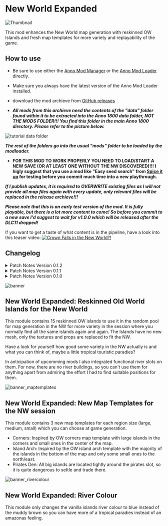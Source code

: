# New World Expanded

![Thumbnail](https://user-images.githubusercontent.com/64583643/189413460-86d79429-272c-4c3a-b243-3733c109e044.png)

 This mod enhances the New World map generation with reskinned OW Islands and fresh map templates for more variety and replayability of the game.

## How to use

- Be sure to use either the [Anno Mod Manager](https://www.nexusmods.com/anno1800/mods/35) or the [Anno Mod Loader](https://github.com/xforce/anno1800-mod-loader) directly.
- Make sure you always have the latest version of the Anno Mod Loader installed.
- download the mod archieve from [GitHub releases](https://github.com/Taludas/NewWorldExpanded/releases)

- ***All mods from this archieve need the contents of the "data" folder found within it to be extracted into the Anno 1800 data folder, NOT THE MODS FOLDER!!! You find this folder in the main Anno 1800 directory. Please refer to the picture below.***

![tutorial data folder](https://user-images.githubusercontent.com/64583643/189415899-dc65aac9-29ce-4641-b9ee-9d8406e64b93.png)

***The rest of the folders go into the usual "mods" folder to be loaded by the modloader.***

- **FOR THIS MOD TO WORK PROPERLY YOU NEED TO LOAD/START A NEW SAVE (OR AT LEAST ONE WITHOUT THE NW DISCOVERED)!!! I higly suggest that you use a mod like "Easy seed search" from [Spice it up](https://www.nexusmods.com/anno1800/mods/5) for testing before you commit much time into a new playthrough.**

***If I publish updates, it is required to OVERWRITE existing files as I will not provide all map files again with every update, only relevant files will be replaced in the release archieve!!!***

***Please note that this is an early test version of the mod. It is fully playable, but there is a lot more content to come! So before you commit to a new save I'd suggest to wait for v1.0.0 which will be released after the DLC11 dropped!***

If you want to get a taste of what content is in the pipeline, have a look into this teaser video:
[![Crown Falls in the New World?!](https://user-images.githubusercontent.com/64583643/189425612-91673a91-7dad-4fa3-8a97-8a10d0888cd6.jpg)](https://youtu.be/wSqFEBe8ZmY)

## Changelog
<details>
    <summary>Patch Notes Version 0.1.2</summary>

* Fixed a bug where some islands didn't get the new texture. Please download the latest release and overwrite the download of v0.1.0!

</details>
<details>
    <summary>Patch Notes Version 0.1.1</summary>

* HOTFIX: I forgot to add the most important file of all! The materialset texture file! Please download the latest release and overwrite the download of v0.1.0!

</details>
<details>
    <summary>Patch Notes Version 0.1.0</summary>

* Added island files.
* Added reskinned OW islands to random pool
* Added new map templates
* Added version with blue rivers in NW instead of muddy ones
</details>

![banner](https://user-images.githubusercontent.com/64583643/189413451-f866f2cf-2e93-4c53-9e47-547e6d874627.png)
## New World Expanded: Reskinned Old World Islands for the New World
This module contains 15 reskinned OW islands to use it in the random pool for map generation in the NW for more variety in the session where you normally find all the same islands again and again. The Islands have no new mesh, only the textures and props are replaced to fit the NW. 

Have a look for yourself how good some variety in the NW actually is and what you can think of, maybe a little tropical touristic paradies?

In anticipation of upcomming mods I also integrated functional river slots on them. For now, there are no river buildings, so you can't use them for anything apart from admiring the effort I had to find suitable positions for them.

![banner_maptemplates](https://user-images.githubusercontent.com/64583643/189413455-e66f04e8-e0af-4abb-bccb-0d3034a7bdd0.png)
## New World Expanded: New Map Templates for the NW session
This module contains 3 new map templates for each region size (large, medium, small) which you can choose at game generation.
- Corners: Inspired by OW corners map template with large islands in the corners and small ones in the center of the map.
- Island Arch: Inspired by the OW island arch template with the majority of the islands in the bottom of the map and only some small ones to the north/east.
- Pirates Den: All big islands are located tightly around the pirates slot, so it is quite dangerous to settle and trade there.

![banner_rivercolour](https://user-images.githubusercontent.com/64583643/189413458-592e3a64-f896-42ed-a016-98c2d7551e0b.png)
## New World Expanded: River Colour
This module only changes the vanilla islands river colour to blue instead of the muddy brown so you can have more of a tropical paradies instead of an amazonas feeling.
